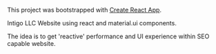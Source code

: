 This project was bootstrapped with [Create React App](https://github.com/facebookincubator/create-react-app).

Intigo LLC Website using react and material.ui components. 

The idea is to get 'reactive' performance and UI experience within SEO capable website.

